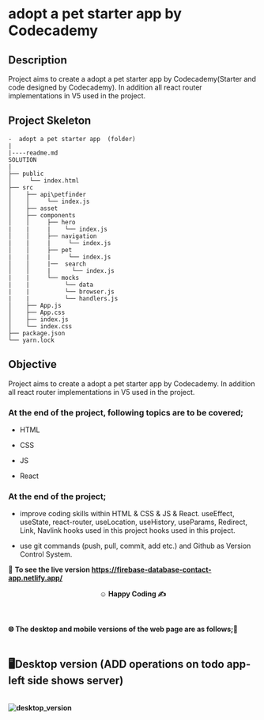 # adopt a pet starter app by Codecademy

## Description

Project aims to create a adopt a pet starter app by Codecademy(Starter and code designed by Codecademy). In addition all react router implementations in V5 used in the project.

## Project Skeleton

```
-  adopt a pet starter app  (folder)
|
|----readme.md
SOLUTION
|
├── public
│     └── index.html
├── src
│    ├── api\petfinder
│    │     └── index.js
│    ├── asset
│    ├── components
│    │     ├── hero
|    |     |    └── index.js
│    │     ├── navigation
|    |     |     └── index.js
│    │     ├── pet
|    |     |     └── index.js
│    │     |──  search
│    │     |      └── index.js
|    |     └── mocks
|    |          └── data
|    |          └── browser.js
|    |          └── handlers.js
│    ├── App.js
│    ├── App.css
│    ├── index.js
│    └── index.css
├── package.json
└── yarn.lock
```

## Objective

Project aims to create a adopt a pet starter app by Codecademy. In addition all react router implementations in V5 used in the project.

### At the end of the project, following topics are to be covered;

- HTML

- CSS

- JS

- React

### At the end of the project;

- improve coding skills within HTML & CSS & JS & React. useEffect, useState, react-router, useLocation, useHistory, useParams, Redirect, Link, Navlink hooks used in this project hooks used in this project.

- use git commands (push, pull, commit, add etc.) and Github as Version Control System.

🔗 <b>To see the live version https://firebase-database-contact-app.netlify.app/<b>

**<p align="center">&#9786; Happy Coding &#9997;</p>**

<br><br>
🌐 The desktop and mobile versions of the web page are as follows;🧭
<br><br>

## 🖥️Desktop version (ADD operations on todo app-left side shows server)

<br>
<img src="./images/desktop.gif" align="left" alt="desktop_version">
<br>
<br>
<br>
<br>
<br>
<br>
<br>
<br>
<br>
<br><br><br><br><br><br><br><br><br>



